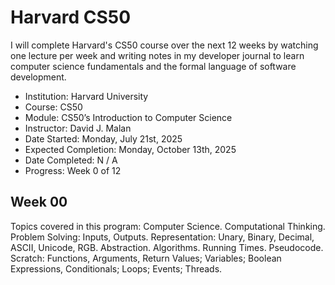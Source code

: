 # Harvard CS50

I will complete Harvard's CS50 course over the next 12 weeks by watching one lecture per week and writing notes in my developer journal to learn computer science fundamentals and the formal language of software development.

- Institution: Harvard University
- Course: CS50
- Module: CS50’s Introduction to Computer Science
- Instructor: David J. Malan
- Date Started: Monday, July 21st, 2025
- Expected Completion: Monday, October 13th, 2025
- Date Completed: N / A
- Progress: Week 0 of 12

## Week 00

Topics covered in this program: Computer Science. Computational Thinking. Problem Solving: Inputs, Outputs. Representation: Unary, Binary, Decimal, ASCII, Unicode, RGB. Abstraction. Algorithms. Running Times. Pseudocode. Scratch: Functions, Arguments, Return Values; Variables; Boolean Expressions, Conditionals; Loops; Events; Threads.